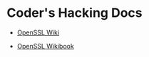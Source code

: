 Coder's Hacking Docs
====================

* [OpenSSL Wiki](https://wiki.openssl.org "OpenSSL Wiki")

* [OpenSSL Wikibook](https://en.wikibooks.org/wiki/OpenSSL "OpenSSL Wikibook")
